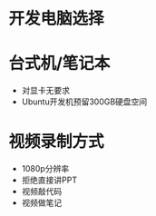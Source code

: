 # 开发电脑选择

# 台式机/笔记本

* 对显卡无要求
* Ubuntu开发机预留300GB硬盘空间

# 视频录制方式

* 1080p分辨率
* 拒绝直接讲PPT
* 视频敲代码
* 视频做笔记
